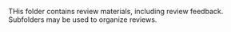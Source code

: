 THis folder contains review materials, including review feedback. Subfolders may be used to organize reviews.
